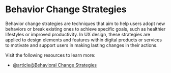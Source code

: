 # Behavior Change Strategies

Behavior change strategies are techniques that aim to help users adopt new behaviors or break existing ones to achieve specific goals, such as healthier lifestyles or improved productivity. In UX design, these strategies are applied to design elements and features within digital products or services to motivate and support users in making lasting changes in their actions.

Visit the following resources to learn more:

- [@article@Behavioral Change Strategies](https://blog.logrocket.com/ux-design/starter-guide-behavioral-design/)
